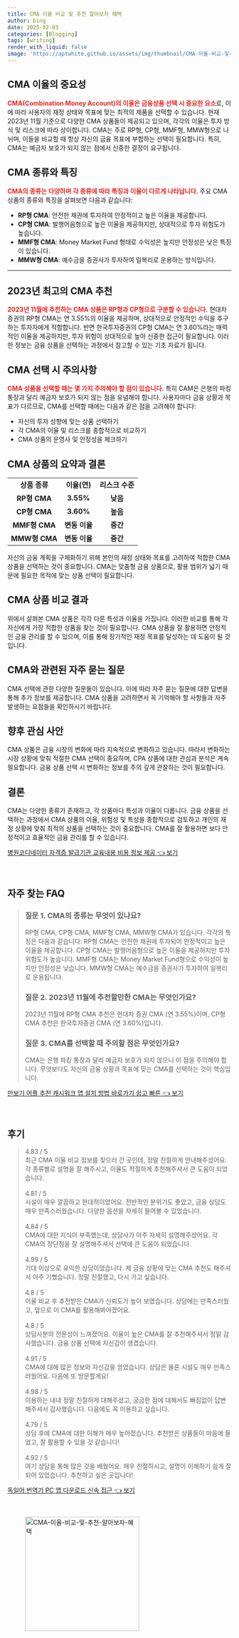 ```yaml
---
title: CMA 이율 비교 및 추천 알아보자 혜택
author: bing
date: 2025-02-03
categories: [Blogging]
tags: [writing]
render_with_liquid: false
image: 'https://aptwhite.github.io/assets/img/thumbnail/CMA-이율-비교-및-추천-알아보자-혜택.webp'
---
```



<h2 id='CMA_이율의_중요성'>CMA 이율의 중요성</h2>

<p><b><span style="color: #ee2323;">CMA(Combination Money Account)의 이율은 금융상품 선택 시 중요한 요소</span></b>로, 이에 따라 사용자의 재정 상태와 목표에 맞는 최적의 제품을 선택할 수 있습니다. 현재 2023년 11월 기준으로 다양한 CMA 상품들이 제공되고 있으며, 각각의 이율은 투자 방식 및 리스크에 따라 상이합니다. CMA는 주로 RP형, CP형, MMF형, MMW형으로 나뉘며, 이들을 비교할 때 항상 자신의 금융 목표에 부합하는 선택이 필요합니다. 특히, CMA는 예금자 보호가 되지 않는 점에서 신중한 결정이 요구됩니다.</p>

<h2 id='CMA_종류와_특징'>CMA 종류와 특징</h2>

<p><b><span style="color: #ee2323;">CMA의 종류는 다양하며 각 종류에 따라 특징과 이율이 다르게 나타납니다</span></b>. 주요 CMA 상품의 종류와 특징을 살펴보면 다음과 같습니다:</p>

<ul>
    <li><b>RP형 CMA</b>: 안전한 채권에 투자하여 안정적이고 높은 이율을 제공합니다.</li>
    <li><b>CP형 CMA</b>: 발행어음형으로 높은 이율을 제공하지만, 상대적으로 투자 위험도가 높습니다.</li>
    <li><b>MMF형 CMA</b>: Money Market Fund 형태로 수익성은 높지만 안정성은 낮은 특징이 있습니다.</li>
    <li><b>MMW형 CMA</b>: 예수금을 증권사가 투자하여 일복리로 운용하는 방식입니다.</li>
</ul>

<hr />

<h2 id='2023년_최고의_CMA_추천'>2023년 최고의 CMA 추천</h2>

<p><b><span style="color: #ee2323;">2023년 11월에 추천하는 CMA 상품은 RP형과 CP형으로 구분할 수 있습니다.</span></b> 현대차 증권의 RP형 CMA는 연 3.55%의 이율을 제공하며, 상대적으로 안정적인 수익을 추구하는 투자자에게 적합합니다. 반면 한국투자증권의 CP형 CMA는 연 3.60%라는 매력적인 이율을 제공하지만, 투자 위험이 상대적으로 높아 신중한 접근이 필요합니다. 이러한 정보는 금융 상품을 선택하는 과정에서 참고할 수 있는 기초 자료가 됩니다.</p>

<h2 id='CMA_선택시_주의사항'>CMA 선택 시 주의사항</h2>

<p><b><span style="color: #ee2323;">CMA 상품을 선택할 때는 몇 가지 주의해야 할 점이 있습니다.</span></b> 특히 CAM은 은행의 파킹 통장과 달리 예금자 보호가 되지 않는 점을 유념해야 합니다. 사용자마다 금융 상황과 목표가 다르므로, CMA를 선택할 때에는 다음과 같은 점을 고려해야 합니다:</p>

<ul>
    <li>자신의 투자 성향에 맞는 상품 선택하기</li>
    <li>각 CMA의 이율 및 리스크를 종합적으로 비교하기</li>
    <li>CMA 상품의 운영사 및 안정성을 체크하기</li>
</ul>

<h2 id='요약'>CMA 상품의 요약과 결론</h2>

<table>
    <tr>
        <td style="text-align: center; height: 17px;"><b>상품 종류</b></td>
        <td style="text-align: center; height: 17px;"><b>이율(연)</b></td>
        <td style="text-align: center; height: 17px;"><b>리스크 수준</b></td>
    </tr>
    <tr>
        <td style="text-align: center; height: 17px;"><b>RP형 CMA</b></td>
        <td style="text-align: center; height: 17px;"><b>3.55%</b></td>
        <td style="text-align: center; height: 17px;"><b>낮음</b></td>
    </tr>
    <tr>
        <td style="text-align: center; height: 17px;"><b>CP형 CMA</b></td>
        <td style="text-align: center; height: 17px;"><b>3.60%</b></td>
        <td style="text-align: center; height: 17px;"><b>높음</b></td>
    </tr>
    <tr>
        <td style="text-align: center; height: 17px;"><b>MMF형 CMA</b></td>
        <td style="text-align: center; height: 17px;"><b>변동 이율</b></td>
        <td style="text-align: center; height: 17px;"><b>중간</b></td>
    </tr>
    <tr>
        <td style="text-align: center; height: 17px;"><b>MMW형 CMA</b></td>
        <td style="text-align: center; height: 17px;"><b>변동 이율</b></td>
        <td style="text-align: center; height: 17px;"><b>중간</b></td>
    </tr>
</table>

<p>자신의 금융 계획을 구체화하기 위해 본인의 재정 상태와 목표를 고려하여 적합한 CMA 상품을 선택하는 것이 중요합니다. CMA는 맞춤형 금융 상품으로, 활용 범위가 넓기 때문에 필요한 목적에 맞는 상품 선택이 필요합니다.</p>

<h2 id='CMA_상품_비교_결과'>CMA 상품 비교 결과</h2>

<p>위에서 살펴본 CMA 상품은 각각 다른 특성과 이율을 가집니다. 이러한 비교를 통해 각 자신에게 가장 적합한 상품을 찾는 것이 필요합니다. CMA 상품을 잘 활용하면 안정적인 금융 관리를 할 수 있으며, 이를 통해 장기적인 재정 목표를 달성하는 데 도움이 될 것입니다.</p>

<h2 id='CMA_와_관련된_자주_묻는_질문'>CMA와 관련된 자주 묻는 질문</h2>

<p>CMA 선택에 관한 다양한 질문들이 있습니다. 이에 따라 자주 묻는 질문에 대한 답변을 통해 추가 정보를 제공합니다. CMA 상품을 고려하면서 꼭 기억해야 할 사항들과 자주 발생하는 요점들을 확인하시기 바랍니다.</p>

<h2 id='향후_관심_사안'>향후 관심 사안</h2>

<p>CMA 상품은 금융 시장의 변화에 따라 지속적으로 변화하고 있습니다. 따라서 변화하는 시장 상황에 맞춰 적절한 CMA 선택이 중요하며, CPA 상품에 대한 관심과 분석은 계속 필요합니다. 금융 상품 선택 시 변화하는 정보를 주의 깊게 관찰하는 것이 필요합니다.</p>

<h2 id='결론'>결론</h2>

<p>CMA는 다양한 종류가 존재하고, 각 상품마다 특성과 이율이 다릅니다. 금융 상품을 선택하는 과정에서 CMA 상품의 이율, 위험성 및 특성을 종합적으로 검토하고 개인의 재정 상황에 맞춰 최적의 상품을 선택하는 것이 중요합니다. CMA를 잘 활용하면 보다 안정적이고 효율적인 금융 관리를 할 수 있습니다.</p>


<p><a class="click-button" title="병원코디네이터 자격증 발급기관 교육내용 비용 정보 제공" href="https://aptwhite.github.io/posts/%EB%B3%91%EC%9B%90%EC%BD%94%EB%94%94%EB%84%A4%EC%9D%B4%ED%84%B0-%EC%9E%90%EA%B2%A9%EC%A6%9D-%EB%B0%9C%EA%B8%89%EA%B8%B0%EA%B4%80-%EA%B5%90%EC%9C%A1%EB%82%B4%EC%9A%A9-%EB%B9%84%EC%9A%A9-%EC%A0%95%EB%B3%B4-%EC%A0%9C%EA%B3%B5/" rel="dofollow">병원코디네이터 자격증 발급기관 교육내용 비용 정보 제공 👈 보기</a></p><br>
<h2 id='자주_찾는_FAQ'>자주 찾는 FAQ</h2>
<div itemscope="" itemtype="https://schema.org/FAQPage"> 
<blockquote> 
<div itemscope="" itemprop="mainEntity" itemtype="https://schema.org/Question"> 
<h3 itemprop="name">질문 1. CMA의 종류는 무엇이 있나요? </h3> 
<div itemscope="" itemprop="acceptedAnswer" itemtype="https://schema.org/Answer"> 
<span itemprop="text"> 
<p>RP형 CMA, CP형 CMA, MMF형 CMA, MMW형 CMA가 있습니다. 각각의 특징은 다음과 같습니다: RP형 CMA는 안전한 채권에 투자되어 안정적이고 높은 이율을 제공합니다. CP형 CMA는 발행어음형으로 높은 이율을 제공하지만 투자 위험도가 높습니다. MMF형 CMA는 Money Market Fund형으로 수익성이 높지만 안정성은 낮습니다. MMW형 CMA는 예수금을 증권사가 투자하여 일복리로 운용됩니다.</p> 
</span> 
</div> 
</div> 

<div itemscope="" itemprop="mainEntity" itemtype="https://schema.org/Question"> 
<h3 itemprop="name">질문 2. 2023년 11월에 추천할만한 CMA는 무엇인가요? </h3> 
<div itemscope="" itemprop="acceptedAnswer" itemtype="https://schema.org/Answer"> 
<span itemprop="text"> 
<p>2023년 11월에 RP형 CMA 추천은 현대차 증권 CMA (연 3.55%)이며, CP형 CMA 추천은 한국투자증권 CMA (연 3.60%)입니다.</p> 
</span> 
</div> 
</div> 

<div itemscope="" itemprop="mainEntity" itemtype="https://schema.org/Question"> 
<h3 itemprop="name">질문 3. CMA를 선택할 때 주의할 점은 무엇인가요?</h3> 
<div itemscope="" itemprop="acceptedAnswer" itemtype="https://schema.org/Answer"> 
<span itemprop="text"> 
<p>CMA는 은행 파킹 통장과 달리 예금자 보호가 되지 않으니 이 점을 주의해야 합니다. 무엇보다도 자신의 금융 상황과 목표에 맞는 CMA를 선택하는 것이 핵심입니다.</p> 
</span> 
</div> 
</div> 
</blockquote> 
</div>
<p><a class="click-button" title="만보기 어플 추천 캐시워크 앱 설치 방법 바로가기 쉽고 빠른" href="https://aptwhite.github.io/posts/%EB%A7%8C%EB%B3%B4%EA%B8%B0-%EC%96%B4%ED%94%8C-%EC%B6%94%EC%B2%9C-%EC%BA%90%EC%8B%9C%EC%9B%8C%ED%81%AC-%EC%95%B1-%EC%84%A4%EC%B9%98-%EB%B0%A9%EB%B2%95-%EB%B0%94%EB%A1%9C%EA%B0%80%EA%B8%B0-%EC%89%BD%EA%B3%A0-%EB%B9%A0%EB%A5%B8/" rel="dofollow">만보기 어플 추천 캐시워크 앱 설치 방법 바로가기 쉽고 빠른 👈 보기</a></p><br>
<h2 id='후기'>후기</h2>
<div itemscope itemtype="https://schema.org/Product">
  <blockquote>
  <div itemprop="review" itemscope itemtype="https://schema.org/Review">
      <div itemprop="reviewRating" itemscope itemtype="https://schema.org/Rating"> <span itemprop="ratingValue">4.83</span> / <span itemprop="bestRating">5</span> </div>
      <span itemprop="reviewBody">최근 CMA 이율 비교 정보를 찾으러 간 곳인데, 정말 친절하게 안내해주셨어요. 각 종류별로 설명을 잘 해주시고, 이율도 적절하게 추천해주셔서 큰 도움이 되었습니다.</span>
  </div>
  <br>
  <div itemprop="review" itemscope itemtype="https://schema.org/Review">
      <div itemprop="reviewRating" itemscope itemtype="https://schema.org/Rating"> <span itemprop="ratingValue">4.81</span> / <span itemprop="bestRating">5</span> </div>
      <span itemprop="reviewBody">시설이 매우 깔끔하고 현대적이었어요. 전반적인 분위기도 좋았고, 금융 상담도 매우 만족스러웠습니다. 다양한 옵션을 자세히 들어볼 수 있었습니다.</span>
  </div>
  <br>
  <div itemprop="review" itemscope itemtype="https://schema.org/Review">
      <div itemprop="reviewRating" itemscope itemtype="https://schema.org/Rating"> <span itemprop="ratingValue">4.84</span> / <span itemprop="bestRating">5</span> </div>
      <span itemprop="reviewBody">CMA에 대한 지식이 부족했는데, 상담사가 아주 자세히 설명해주셨어요. 각 CMA의 장단점을 잘 설명해주셔서 선택에 큰 도움이 되었습니다.</span>
  </div>
  <br>
  <div itemprop="review" itemscope itemtype="https://schema.org/Review">
      <div itemprop="reviewRating" itemscope itemtype="schema.org/Rating"> <span itemprop="ratingValue">4.99</span> / <span itemprop="bestRating">5</span> </div>
      <span itemprop="reviewBody">기대 이상으로 유익한 상담이었습니다. 제 금융 상황에 맞는 CMA 추천도 해주셔서 아주 기뻤습니다. 정말 친절했고, 다시 가고 싶습니다.</span>
  </div>
  <br>
  <div itemprop="review" itemscope itemtype="https://schema.org/Review">
      <div itemprop="reviewRating" itemscope itemtype="https://schema.org/Rating"> <span itemprop="ratingValue">4.8</span> / <span itemprop="bestRating">5</span> </div>
      <span itemprop="reviewBody">이율 비교 후 추천받은 CMA가 신뢰도가 높아 보였습니다. 상담에는 만족스러웠고, 앞으로 이 CMA를 활용해봐야겠어요.</span>
  </div>
  <br>
  <div itemprop="review" itemscope itemtype="https://schema.org/Review">
      <div itemprop="reviewRating" itemscope itemtype="https://schema.org/Rating"> <span itemprop="ratingValue">4.8</span> / <span itemprop="bestRating">5</span> </div>
      <span itemprop="reviewBody">상담사분의 전문성이 느껴졌어요. 이율이 높은 CMA를 잘 추천해주셔서 정말 감사했습니다. 금융 상품 선택에 자신감이 생겼습니다.</span>
  </div>
  <br>
  <div itemprop="review" itemscope itemtype="https://schema.org/Review">
      <div itemprop="reviewRating" itemscope itemtype="schema.org/Rating"> <span itemprop="ratingValue">4.91</span> / <span itemprop="bestRating">5</span> </div>
      <span itemprop="reviewBody">CMA에 대해 많은 정보와 자신감을 얻었습니다. 상담은 물론 시설도 매우 만족스러웠어요. 다음에 또 방문할게요!</span>
  </div>
  <br>
  <div itemprop="review" itemscope itemtype="https://schema.org/Review">
      <div itemprop="reviewRating" itemscope itemtype="schema.org/Rating"> <span itemprop="ratingValue">4.98</span> / <span itemprop="bestRating">5</span> </div>
      <span itemprop="reviewBody">이용하는 내내 정말 친절하게 대해주셨고, 궁금한 점에 대해서도 빠짐없이 답변해주셔서 감사했습니다. 다음에도 꼭 이용하고 싶습니다.</span>
  </div>
  <br>
  <div itemprop="review" itemscope itemtype="https://schema.org/Review">
      <div itemprop="reviewRating" itemscope itemtype="schema.org/Rating"> <span itemprop="ratingValue">4.79</span> / <span itemprop="bestRating">5</span> </div>
      <span itemprop="reviewBody">상담 후에 CMA에 대한 이해가 매우 높아졌습니다. 추천받은 상품들이 마음에 들었고, 잘 활용할 수 있을 것 같습니다!</span>
  </div>
  <br>
  <div itemprop="review" itemscope itemtype="https://schema.org/Review">
      <div itemprop="reviewRating" itemscope itemtype="schema.org/Rating"> <span itemprop="ratingValue">4.92</span> / <span itemprop="bestRating">5</span> </div>
      <span itemprop="reviewBody">여기 상담을 통해 많은 것을 배웠어요. 매우 친절하시고, 설명이 이해하기 쉽게 잘 되어 있었습니다. 추천하고 싶은 곳입니다!</span>
  </div>
  </blockquote>
</div>
<p><a class="click-button" title="독일어 번역기 PC 앱 다운로드 신속 접근" href="https://aptwhite.github.io/posts/%EB%8F%85%EC%9D%BC%EC%96%B4-%EB%B2%88%EC%97%AD%EA%B8%B0-PC-%EC%95%B1-%EB%8B%A4%EC%9A%B4%EB%A1%9C%EB%93%9C-%EC%8B%A0%EC%86%8D-%EC%A0%91%EA%B7%BC/" rel="dofollow">독일어 번역기 PC 앱 다운로드 신속 접근 👈 보기</a></p><br>
<figure class="image"><img src="https://aptwhite.github.io/assets/img/thumbnail/CMA-이율-비교-및-추천-알아보자-혜택.webp" alt="CMA-이율-비교-및-추천-알아보자-혜택" width="256" height="256"></figure>